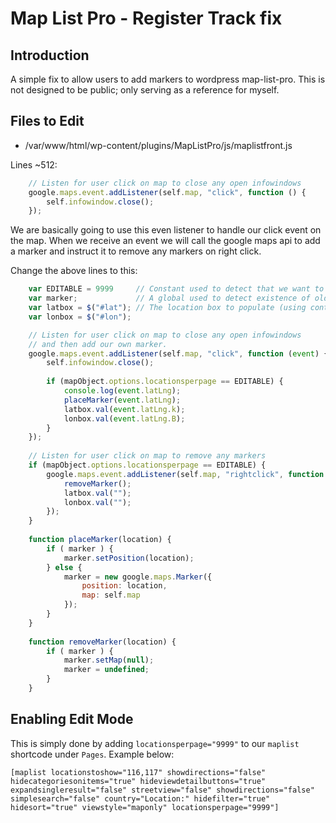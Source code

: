 # Map List Pro - Register Track fix

## Introduction

A simple fix to allow users to add markers to wordpress map-list-pro. 
This is not designed to be public; only serving as a reference for myself.

## Files to Edit

* /var/www/html/wp-content/plugins/MapListPro/js/maplistfront.js

Lines ~512:
```javascript
    // Listen for user click on map to close any open infowindows
    google.maps.event.addListener(self.map, "click", function () {
        self.infowindow.close();
    });
```

We are basically going to use this even listener to handle our click event on the
map. When we receive an event we will call the google maps api to add a marker
and instruct it to remove any markers on right click.

Change the above lines to this:
```javascript
    var EDITABLE = 9999     // Constant used to detect that we want to edit this map.
    var marker;             // A global used to detect existence of old markers.
    var latbox = $("#lat"); // The location box to populate (using contact 7)
    var lonbox = $("#lon");

    // Listen for user click on map to close any open infowindows
    // and then add our own marker.
    google.maps.event.addListener(self.map, "click", function (event) {
        self.infowindow.close();
        
        if (mapObject.options.locationsperpage == EDITABLE) {
            console.log(event.latLng);
            placeMarker(event.latLng);
            latbox.val(event.latLng.k);
            lonbox.val(event.latLng.B);
        }
    });
    
    // Listen for user click on map to remove any markers
    if (mapObject.options.locationsperpage == EDITABLE) {
        google.maps.event.addListener(self.map, "rightclick", function () {
            removeMarker();
            latbox.val("");
            lonbox.val("");
        });
    }
   
    function placeMarker(location) {
        if ( marker ) {
            marker.setPosition(location);
        } else {
            marker = new google.maps.Marker({
                position: location,
                map: self.map
            });
        }
    }
        
    function removeMarker(location) {
        if ( marker ) {
            marker.setMap(null);
            marker = undefined;
        } 
    }
```

## Enabling Edit Mode

This is simply done by adding `locationsperpage="9999"` to our `maplist`
shortcode under `Pages`. Example below:

```
[maplist locationstoshow="116,117" showdirections="false" hidecategoriesonitems="true" hideviewdetailbuttons="true" expandsingleresult="false" streetview="false" showdirections="false" simplesearch="false" country="Location:" hidefilter="true" hidesort="true" viewstyle="maponly" locationsperpage="9999"]
```
